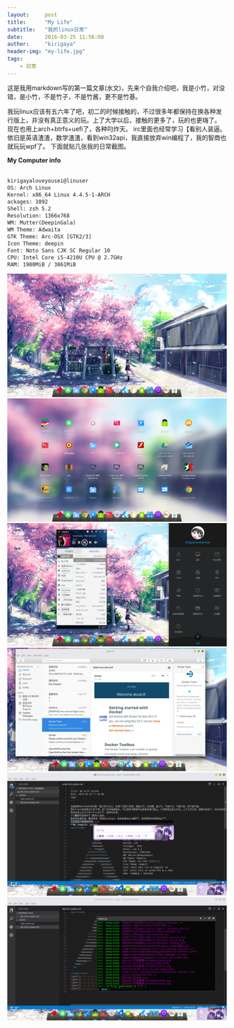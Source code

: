 ```yaml
---
layout:     post
title:      "My Life"
subtitle:   "我的linux日常"
date:       2016-03-25 11:56:08
author:     "kirigaya"
header-img: "my-life.jpg"
tags:
    - 日常
---
```

这是我用markdown写的第一篇文章(水文)，先来个自我介绍吧，我是小竹，对没错，是小竹，不是竹子，不是竹酱，更不是竹基。

<!--more-->

我玩linux应该有五六年了吧，初二的时候接触的，不过很多年都保持在换各种发行版上，并没有真正意义的玩。上了大学以后，接触的更多了，玩的也更嗨了。
现在也用上arch+btrfs+uefi了，各种叼炸天。
irc里面也经常学习【看别人装逼。
依旧是英语渣渣，数学渣渣，看到win32api，我直接放弃win编程了，我的智商也就玩玩wpf了。
下面就贴几张我的日常截图。
<!-- more -->
**My Computer info**
<pre><code>
kirigayaloveyousei@linuser
OS: Arch Linux
Kernel: x86_64 Linux 4.4.5-1-ARCH
ackages: 1092
Shell: zsh 5.2
Resolution: 1366x768
WM: Mutter(DeepinGala)
WM Theme: Adwaita
GTK Theme: Arc-OSX [GTK2/3]
Icon Theme: deepin
Font: Noto Sans CJK SC Regular 10
CPU: Intel Core i5-4210U CPU @ 2.7GHz
RAM: 1980MiB / 3861MiB
</code></pre>
![pic1](my-life/深度截图20160403224356.png)
![pic1](my-life/深度截图20160403224410.png)
![pic1](my-life/深度截图20160403224524.png)
![pic1](my-life/深度截图20160403224634.png)
![pic1](my-life/深度截图20160403233112.png)
![pic1](my-life/深度截图20160403233229.png)
